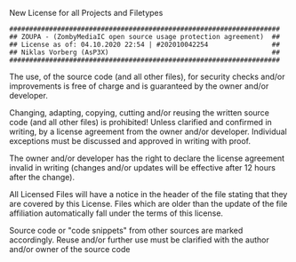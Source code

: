 New License for all Projects and Filetypes
```
####################################################################
## ZOUPA - (ZombyMediaIC open source usage protection agreement)  ##
## License as of: 04.10.2020 22:54 | #202010042254                ##
## Niklas Vorberg (AsP3X)                                         ##
####################################################################
```

The use, of the source code (and all other files), for security checks and/or improvements is free of charge and is guaranteed by the owner and/or developer.

Changing, adapting, copying, cutting and/or reusing the written source code (and all other files) is prohibited! 
Unless clarified and confirmed in writing, by a license agreement from the owner and/or developer.
Individual exceptions must be discussed and approved in writing with proof.

The owner and/or developer has the right to declare the license agreement invalid in writing (changes and/or updates will be effective after 12 hours after the change).

All Licensed Files will have a notice in the header of the file stating that they are covered by this License.
Files which are older than the update of the file affiliation automatically fall under the terms of this license.

Source code or "code snippets" from other sources are marked accordingly. Reuse and/or further use must be clarified with the author and/or owner of the source code
